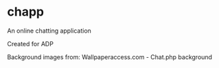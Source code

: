 # chapp
An online chatting application

Created for ADP

Background images from:
Wallpaperaccess.com - Chat.php background